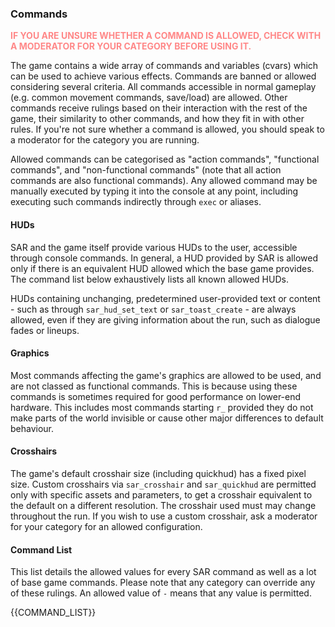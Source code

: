 ### Commands

<span style="color:#ff8888;font-weight:bold;">
IF YOU ARE UNSURE WHETHER A COMMAND IS ALLOWED, CHECK WITH A MODERATOR FOR YOUR
CATEGORY BEFORE USING IT.
</span>

The game contains a wide array of commands and variables (cvars) which can be used to
achieve various effects. Commands are banned or allowed considering several criteria.
All commands accessible in normal gameplay (e.g. common movement commands, save/load)
are allowed. Other commands receive rulings based on their interaction with the rest
of the game, their similarity to other commands, and how they fit in with other rules.
If you're not sure whether a command is allowed, you should speak to a moderator for
the category you are running.

Allowed commands can be categorised as "action commands", "functional commands", and
"non-functional commands" (note that all action commands are also functional
commands). Any allowed command may be manually executed by typing it into the console
at any point, including executing such commands indirectly through `exec` or aliases.

#### HUDs

SAR and the game itself provide various HUDs to the user, accessible through console
commands. In general, a HUD provided by SAR is allowed only if there is an equivalent
HUD allowed which the base game provides. The command list below exhaustively lists
all known allowed HUDs.

HUDs containing unchanging, predetermined user-provided text or content - such as
through `sar_hud_set_text` or `sar_toast_create` - are always allowed, even if they
are giving information about the run, such as dialogue fades or lineups.

#### Graphics

Most commands affecting the game's graphics are allowed to be used, and are not
classed as functional commands. This is because using these commands is sometimes
required for good performance on lower-end hardware. This includes most commands
starting `r_` provided they do not make parts of the world invisible or cause other
major differences to default behaviour.

#### Crosshairs

The game's default crosshair size (including quickhud) has a fixed pixel size.
Custom crosshairs via `sar_crosshair` and `sar_quickhud` are permitted only with
specific assets and parameters, to get a crosshair equivalent to the default on
a different resolution. The crosshair used must may change throughout the run.
If you wish to use a custom crosshair, ask a moderator for your category for an
allowed configuration.

#### Command List

This list details the allowed values for every SAR command as well as a lot of base
game commands. Please note that any category can override any of these rulings.
An allowed value of `-` means that any value is permitted.

{{COMMAND_LIST}}
